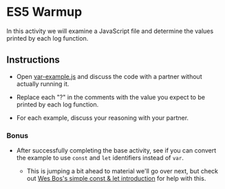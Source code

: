 # ES5 Warmup

In this activity we will examine a JavaScript file and determine the values printed by each log function.

## Instructions

* Open [var-example.js](Unsolved/var-example.js) and discuss the code with a partner without actually running it.

* Replace each "?" in the comments with the value you expect to be printed by each log function. 

* For each example, discuss your reasoning with your partner.

### Bonus

* After successfully completing the base activity, see if you can convert the example to use `const` and `let` identifiers instead of `var`.

  * This is jumping a bit ahead to material we'll go over next, but check out [Wes Bos's simple const & let introduction](http://wesbos.com/let-vs-const/) for help with this.
